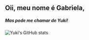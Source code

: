 ## Oii, meu nome é Gabriela,
##### Mas pode me chamar de Yuki!

![Yuki's GitHub stats](https://github-readme-stats.vercel.app/api?username=yxwukia&show_icons=true&theme=aura_dark)
